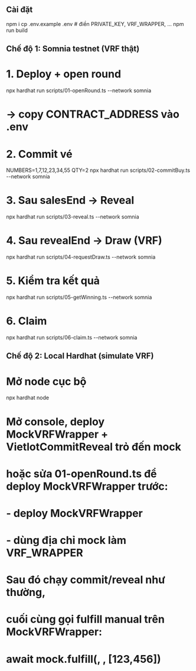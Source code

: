 ## Cài đặt

npm i
cp .env.example .env # điền PRIVATE_KEY, VRF_WRAPPER, ...
npm run build

## Chế độ 1: Somnia testnet (VRF thật)

# 1. Deploy + open round

npx hardhat run scripts/01-openRound.ts --network somnia

# -> copy CONTRACT_ADDRESS vào .env

# 2. Commit vé

NUMBERS=1,7,12,23,34,55 QTY=2 npx hardhat run scripts/02-commitBuy.ts --network somnia

# 3. Sau salesEnd -> Reveal

npx hardhat run scripts/03-reveal.ts --network somnia

# 4. Sau revealEnd -> Draw (VRF)

npx hardhat run scripts/04-requestDraw.ts --network somnia

# 5. Kiểm tra kết quả

npx hardhat run scripts/05-getWinning.ts --network somnia

# 6. Claim

npx hardhat run scripts/06-claim.ts --network somnia

## Chế độ 2: Local Hardhat (simulate VRF)

# Mở node cục bộ

npx hardhat node

# Mở console, deploy MockVRFWrapper + VietlotCommitReveal trỏ đến mock

# hoặc sửa 01-openRound.ts để deploy MockVRFWrapper trước:

# - deploy MockVRFWrapper

# - dùng địa chỉ mock làm VRF_WRAPPER

# Sau đó chạy commit/reveal như thường,

# cuối cùng gọi fulfill manual trên MockVRFWrapper:

# await mock.fulfill(<contractAddress>, <lastRequestId>, [123,456])
